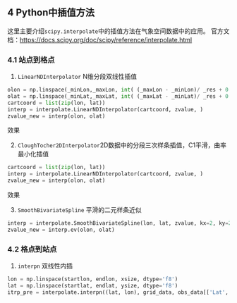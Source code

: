 ## 4 Python中插值方法

这里主要介绍`scipy.interpolate`中的插值方法在气象空间数据中的应用。
官方文档：https://docs.scipy.org/doc/scipy/reference/interpolate.html

### 4.1 站点到格点
1. `LinearNDInterpolator` N维分段双线性插值
```python
olon = np.linspace(_minLon,_maxLon, int( (_maxLon - _minLon)/ _res + 0.1) +1 )
olat = np.linspace(_minLat,_maxLat, int( (_maxLat - _minLat)/ _res + 0.1) +1 )
cartcoord = list(zip(lon, lat))
interp = interpolate.LinearNDInterpolator(cartcoord, zvalue, )
zvalue_new = interp(olon, olat)
```
效果

2. `CloughTocher2DInterpolator`2D数据中的分段三次样条插值，C1平滑，曲率最小化插值
```python
cartcoord = list(zip(lon, lat))
interp = interpolate.LinearNDInterpolator(cartcoord, zvalue, )
zvalue_new = interp(olon, olat)
```
效果

3. `SmoothBivariateSpline` 平滑的二元样条近似
```python
interp = interpolate.SmoothBivariateSpline(lon, lat, zvalue, kx=2, ky=2, s=0)
zvalue_new = interp.ev(olon, olat)
```

### 4.2 格点到站点

1. `interpn` 双线性内插

```python
lon = np.linspace(startlon, endlon, xsize, dtype='f8')
lat = np.linspace(startlat, endlat, ysize, dtype='f8')
itrp_pre = interpolate.interpn((lat, lon), grid_data, obs_data[['Lat','Lon']].values.astype('f8'), method='linear') 
```


